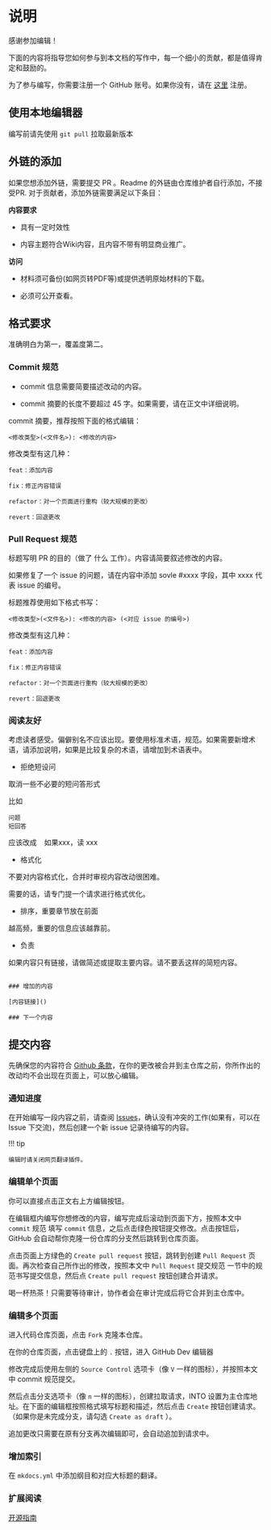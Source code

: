 # 说明

感谢参加编辑！

下面的内容将指导您如何参与到本文档的写作中，每一个细小的贡献，都是值得肯定和鼓励的。

为了参与编写，你需要注册一个 GitHub 账号。如果你没有，请在 [这里](https://github.com/signup) 注册。

## 使用本地编辑器

编写前请先使用 `git pull` 拉取最新版本

## 外链的添加

如果您想添加外链，需要提交 PR 。Readme 的外链由仓库维护者自行添加，不接受PR.
对于贡献者，添加外链需要满足以下条目：

**内容要求**

* 具有一定时效性

* 内容主题符合Wiki内容，且内容不带有明显商业推广。

**访问**

* 材料须可备份(如网页转PDF等)或提供透明原始材料的下载。

* 必须可公开查看。

## 格式要求

准确明白为第一，覆盖度第二。

### Commit 规范

* commit 信息需要简要描述改动的内容。

* commit 摘要的长度不要超过 45 字。如果需要，请在正文中详细说明。

commit 摘要，推荐按照下面的格式编辑：

```
<修改类型>(<文件名>): <修改的内容>
```

修改类型有这几种：

    feat：添加内容

    fix：修正内容错误

    refactor：对一个页面进行重构（较大规模的更改）

    revert：回退更改

### Pull Request 规范

标题写明 PR 的目的（做了 什么 工作）。内容请简要叙述修改的内容。

如果修复了一个 issue 的问题，请在内容中添加 sovle #xxxx 字段，其中 xxxx 代表 issue 的编号。

标题推荐使用如下格式书写：

```
<修改类型>(<文件名>): <修改的内容> (<对应 issue 的编号>)
```

修改类型有这几种：

    feat：添加内容

    fix：修正内容错误

    refactor：对一个页面进行重构（较大规模的更改）

    revert：回退更改

### 阅读友好

考虑读者感受。偏僻别名不应该出现。要使用标准术语，规范。如果需要新增术语，请添加说明，如果是比较复杂的术语，请增加到术语表中。

* 拒绝短设问

取消一些不必要的短问答形式

比如

```
问题
短回答
```

应该改成 ` ` 如果xxx，读 xxx ` `

* 格式化

不要对内容格式化，合并时审视内容改动很困难。

需要的话，请专门提一个请求进行格式优化。

* 排序，重要章节放在前面

越高频，重要的信息应该越靠前。

* 负责

如果内容只有链接，请做简述或提取主要内容。请不要丢这样的简短内容。

```

### 增加的内容

[内容链接]()

### 下一个内容

```

## 提交内容

先确保您的内容符合 [Github 条款](https://docs.github.com/en/site-policy/acceptable-use-policies/github-acceptable-use-policies)，在你的更改被合并到主仓库之前，你所作出的改动均不会出现在页面上，可以放心编辑。

### 通知进度

在开始编写一段内容之前，请查阅 [Issues](https://github.com/sudoskys/StableDiffusionBook/issues)，确认没有冲突的工作(如果有，可以在 Issue 下交流)，然后创建一个新 issue 记录待编写的内容。

!!! tip

    编辑时请关闭网页翻译插件。

### 编辑单个页面

你可以直接点击正文右上方编辑按钮。

在编辑框内编写你想修改的内容，编写完成后滚动到页面下方，按照本文中 `commit` 规范 填写 `commit` 信息，之后点击绿色按钮提交修改。点击按钮后，GitHub 会自动帮你克隆一份仓库的分支然后跳转到仓库页面。

点击页面上方绿色的 `Create pull request` 按钮，跳转到创建 `Pull Request` 页面。再次检查自己所作出的修改，按照本文中 `Pull Request` 提交规范 一节中的规范书写提交信息，然后点 `Create pull request` 按钮创建合并请求。

喝一杯热茶！只需要等待审计，协作者会在审计完成后将它合并到主仓库中。

### 编辑多个页面

进入代码仓库页面，点击 `Fork` 克隆本仓库。

在你的仓库页面，点击键盘上的 `.` 按钮，进入 GitHub Dev 编辑器

修改完成后使用左侧的 `Source Control` 选项卡（像 `V` 一样的图标），并按照本文中 commit 规范提交。

然后点击分支选项卡（像 `n` 一样的图标），创建拉取请求，INTO 设置为主仓库地址。在下面的编辑框按照格式填写标题和描述，然后点击 `Create` 按钮创建请求。（如果你是未完成分支，请勾选 `Create as draft` ）。

追加更改只需要在原有分支再次编辑即可，会自动追加到请求中。

### 增加索引

在 `mkdocs.yml` 中添加纲目和对应大标题的翻译。

### 扩展阅读

[开源指南](https://opensource.guide/zh-hans/)
